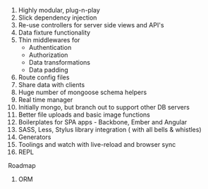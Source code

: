 1. Highly modular, plug-n-play
2. Slick dependency injection
3. Re-use controllers for server side views and API's
4. Data fixture functionality
5. Thin middlewares for
      - Authentication
      - Authorization
      - Data transformations
      - Data padding
6. Route config files
7. Share data with clients
8. Huge number of mongoose schema helpers
10. Real time manager
12. Initially mongo, but branch out to support other DB servers
11. Better file uploads and basic image functions
9. Boilerplates for SPA apps - Backbone, Ember and Angular
10. SASS, Less, Stylus library integration ( with all bells & whistles)
11. Generators
12. Toolings and watch with live-reload and browser sync
13. REPL


Roadmap
1. ORM
